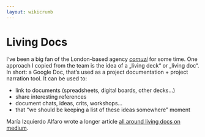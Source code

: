 ```yaml
---
layout: wikicrumb 
---
```

# Living Docs
I‘ve been a big fan of the London-based agency [_comuzi_][1] for some time. One approach I copied from the team is the idea of a „living deck“ or „living doc“.
In short: a Google Doc, that‘s used as a project documentation + project narration tool. It can be used to:

- link to documents (spreadsheets, digital boards, other decks…)
- share interesting references
- document chats, ideas, crits, workshops…
- that “we should be keeping a list of these ideas somewhere” moment

María Izquierdo Alfaro wrote a longer article [all around living docs on medium][2].

[1]:	https://www.comuzi.xyz/
[2]:	https://medium.com/@mariaizquierdo/documenting-work-to-tell-stories-b27da7f3ce96